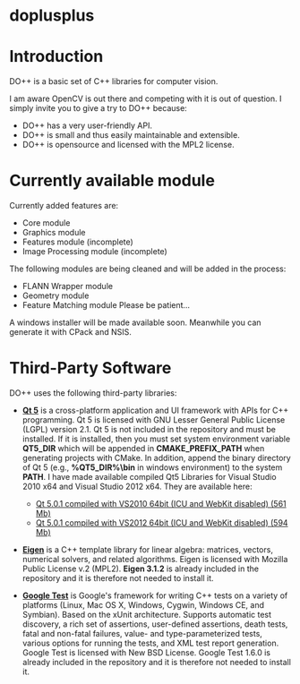 doplusplus
==========

# Introduction
DO++ is a basic set of C++ libraries for computer vision.

I am aware OpenCV is out there and competing with it is out of question.
I simply invite you to give a try to DO++ because:
* DO++ has a very user-friendly API.
* DO++ is small and thus easily maintainable and extensible.
* DO++ is opensource and licensed with the MPL2 license.

# Currently available module
Currently added features are:
- Core module
- Graphics module
- Features module (incomplete)
- Image Processing module (incomplete)

The following modules are being cleaned and will be added in the process:
- FLANN Wrapper module
- Geometry module
- Feature Matching module
Please be patient...

A windows installer will be made available soon. Meanwhile you can generate it with CPack and NSIS.

# Third-Party Software
DO++ uses the following third-party libraries:

- [**Qt 5**](qt-project.org) is a cross-platform application and UI framework with APIs for C++ programming.
  Qt 5 is licensed with GNU Lesser General Public License (LGPL) version 2.1.
  Qt 5 is not included in the repository and must be installed. If it is installed, then you must set system environment variable **QT5_DIR** which will be appended in **CMAKE_PREFIX_PATH** when generating projects with CMake. In addition, append the binary directory of Qt 5 (e.g., **%QT5_DIR%\bin** in windows environment) to the system **PATH**.
  I have made available compiled Qt5 Libraries for Visual Studio 2010 x64 and Visual Studio 2012 x64.
  They are available here:
  - [Qt 5.0.1 compiled with VS2010 64bit (ICU and WebKit disabled) (561 Mb)](https://dl.dropbox.com/u/80774144/repositories/qt-5.0.1-msvc2010-x64.7z)
  - [Qt 5.0.1 compiled with VS2012 64bit (ICU and WebKit disabled) (594 Mb)](https://dl.dropbox.com/u/80774144/repositories/qt-5.0.1-msvc2012-x64.7z)

- [**Eigen**](http://eigen.tuxfamily.org/) is a C++ template library for linear algebra: matrices, vectors, numerical solvers, and related algorithms. Eigen is licensed with Mozilla Public License v.2 (MPL2).
  **Eigen 3.1.2** is already included in the repository and it is therefore not needed to install it.

- [**Google Test**](https://code.google.com/p/googletest/) is Google's framework for writing C++ tests on a variety of platforms (Linux, Mac OS X, Windows, Cygwin, Windows CE, and Symbian). Based on the xUnit architecture. Supports automatic test discovery, a rich set of assertions, user-defined assertions, death tests, fatal and non-fatal failures, value- and type-parameterized tests, various options for running the tests, and XML test report generation. Google Test is licensed with New BSD License.
  Google Test 1.6.0 is already included in the repository and it is therefore not needed to install it.
